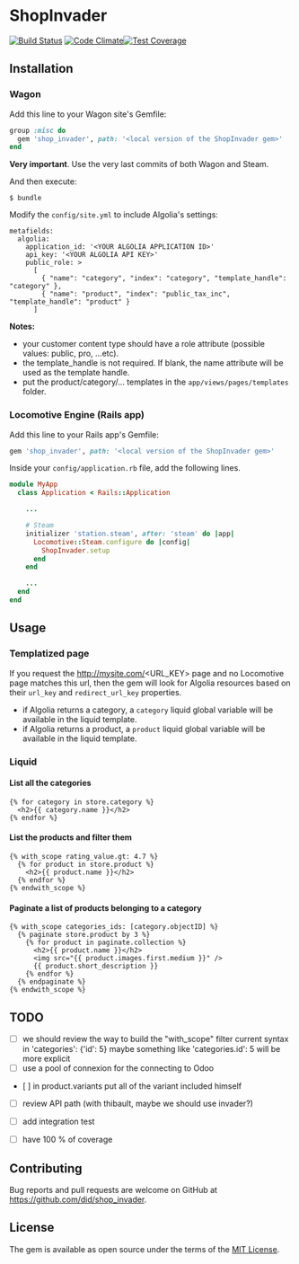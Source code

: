 # ShopInvader

[![Build Status](https://travis-ci.org/akretion/locomotive_shopinvader.svg?branch=master)](https://travis-ci.org/akretion/locomotive_shopinvader) [![Code Climate](https://codeclimate.com/github/akretion/locomotive_shopinvader/badges/gpa.svg)](https://codeclimate.com/github/akretion/locomotive_shopinvader)[![Test Coverage](https://api.codeclimate.com/v1/badges/2aa860bd2b735c93ebd8/test_coverage)](https://codeclimate.com/github/akretion/locomotive_shopinvader/test_coverage)

## Installation

### Wagon

Add this line to your Wagon site's Gemfile:

```ruby
group :misc do
  gem 'shop_invader', path: '<local version of the ShopInvader gem>'
end
```

**Very important**. Use the very last commits of both Wagon and Steam.

And then execute:

    $ bundle

Modify the `config/site.yml` to include Algolia's settings:

```
metafields:
  algolia:
    application_id: '<YOUR ALGOLIA APPLICATION ID>'
    api_key: '<YOUR ALGOLIA API KEY>'
    public_role: >
      [
        { "name": "category", "index": "category", "template_handle": "category" },
        { "name": "product", "index": "public_tax_inc", "template_handle": "product" }
      ]

```

**Notes:**

- your customer content type should have a role attribute (possible values: public, pro, ...etc).
- the template_handle is not required. If blank, the name attribute will be used as the template handle.
- put the product/category/... templates in the `app/views/pages/templates` folder.

### Locomotive Engine (Rails app)

Add this line to your Rails app's Gemfile:

```ruby
gem 'shop_invader', path: '<local version of the ShopInvader gem>'
```

Inside your `config/application.rb` file, add the following lines.

```ruby
module MyApp
  class Application < Rails::Application

    ...

    # Steam
    initializer 'station.steam', after: 'steam' do |app|
      Locomotive::Steam.configure do |config|
        ShopInvader.setup
      end
    end

    ...
  end
end
```

## Usage

### Templatized page

If you request the http://mysite.com/<URL_KEY> page and no Locomotive page matches this url, then the gem will look for Algolia resources based on their `url_key` and `redirect_url_key` properties.

- if Algolia returns a category, a `category` liquid global variable will be available in the liquid template.
- if Algolia returns a product, a `product` liquid global variable will be available in the liquid template.

### Liquid

#### List all the categories

```liquid
{% for category in store.category %}
  <h2>{{ category.name }}</h2>
{% endfor %}
```

#### List the products and filter them

```liquid
{% with_scope rating_value.gt: 4.7 %}
  {% for product in store.product %}
    <h2>{{ product.name }}</h2>
  {% endfor %}
{% endwith_scope %}
```

#### Paginate a list of products belonging to a category

```liquid
{% with_scope categories_ids: [category.objectID] %}
  {% paginate store.product by 3 %}
    {% for product in paginate.collection %}
      <h2>{{ product.name }}</h2>
      <img src="{{ product.images.first.medium }}" />
      {{ product.short_description }}
    {% endfor %}
  {% endpaginate %}
{% endwith_scope %}
```

## TODO

- [ ] we should review the way to build the "with_scope" filter current syntax in 'categories': {'id': 5} maybe something like 'categories.id': 5 will be more explicit
- [ ] use a pool of connexion for the connecting to Odoo
- [ ] in product.variants put all of the variant included himself
- [ ] review API path (with thibault, maybe we should use invader?)
- [ ] add integration test
- [ ] have 100 % of coverage


## Contributing

Bug reports and pull requests are welcome on GitHub at https://github.com/did/shop_invader.


## License

The gem is available as open source under the terms of the [MIT License](http://opensource.org/licenses/MIT).

